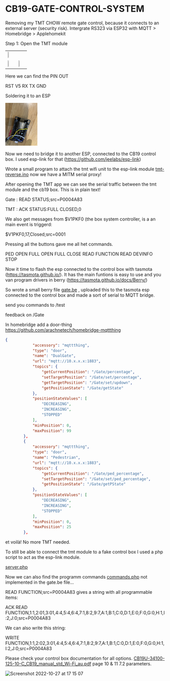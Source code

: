 # CB19-GATE-CONTROL-SYSTEM

Removing my TMT CHOW remote gate control, because it connects to an external server (security risk). Intergrate RS323 via ESP32 with MQTT > Homebridge > Applehomekit

Step 1:
Open the TMT module

<table>
<tr><td>
<img src="https://user-images.githubusercontent.com/14312145/198314056-47c4af81-4ce5-4bf7-b1a2-107f2e96255c.png" width=40% height=40%>

</td></tr>
<tr><td>
<img src="https://github.com/RPJacobs/CB19-GATE-CONTROL-SYSTEM/blob/main/img/tmt1.jpg?raw=true" width=20% height=20%>
</td><td>
<img src="https://github.com/RPJacobs/CB19-GATE-CONTROL-SYSTEM/blob/main/img/tmt2.jpg?raw=true" width=20% height=20%>
</td></tr>
</table>

Here we can find the PIN OUT

RST
V5
RX
TX
GND

Soldering it to an ESP

<img src="https://github.com/RPJacobs/CB19-GATE-CONTROL-SYSTEM/blob/main/img/esp.jpg?raw=true" width=20% height=20%>

Now we need to bridge it to another ESP, connected to the CB19 control box. I used esp-link for that (https://github.com/jeelabs/esp-link)

Wrote a small program to attach the tmt wifi unit to the esp-link module [tmt-reverse.ino](tmt-reverse.ino) now we have a MITM serial proxy!

After opening the TMT app we can see the serial traffic between the tmt module and the cb19 box. This is in plain text!

Gate  : READ STATUS;src=P0004A83

TMT   : ACK STATUS:FULL CLOSED,0

We also get messages from $V1PKF0 (the box system controller, is a an main event is triggerd:

$V1PKF0,17,Closed;src=0001

Pressing all the buttons gave me all het commands.

PED OPEN
FULL OPEN
FULL CLOSE
READ FUNCTION
READ DEVINFO
STOP

Now it time to flash the esp connected to the control box with tasmota (https://tasmota.github.io/). It has the main funtions is easy to use and you van program drivers in berry (https://tasmota.github.io/docs/Berry/)

So wrote a small berry file [gate.be](gate.be) , uploaded this to the tasmota esp connected to the control box and made a sort of serial to MQTT bridge.

send you commands to /test

feedback on /Gate

In homebridge add a door-thing
https://github.com/arachnetech/homebridge-mqttthing


```json
{
            "accessory": "mqttthing",
            "type": "door",
            "name": "DualGate",
            "url": "mqtt://10.x.x.x:1883",
            "topics": {
                "getCurrentPosition": "/Gate/percentage",
                "setTargetPosition": "/Gate/set/percentage",
                "getTargetPosition": "/Gate/set/updown",
                "getPositionState": "/Gate/getState"
            },
            "positionStateValues": [
                "DECREASING",
                "INCREASING",
                "STOPPED"
            ],
            "minPosition": 0,
            "maxPosition": 99
        },
        {
            "accessory": "mqttthing",
            "type": "door",
            "name": "Pedestrian",
            "url": "mqtt://10.x.x.x:1883",
            "topics": {
                "getCurrentPosition": "/Gate/ped_percentage",
                "setTargetPosition": "/Gate/set/ped_percentage",
                "getPositionState": "/Gate/getPState"
            },
            "positionStateValues": [
                "DECREASING",
                "INCREASING",
                "STOPPED"
            ],
            "minPosition": 0,
            "maxPosition": 25
        },

```

et voilà! No more TMT needed.

To still be able to connect the tmt module to a fake control box I used a php script to act as the esp-link module.

[server.php](server.php)

Now we can also find the programm commands [commands.php](commands.php) not implemented in the gate.be file...

READ FUNCTION;src=P0004A83 gives a string with all programmable items:

ACK READ FUNCTION,1:1,2:01,3:01,4:4,5:4,6:4,7:1,8:2,9:7,A:1,B:1,C:0,D:1,E:0,F:0,G:0,H:1,I:2,J:0;src=P0004A83

We can also write this string:

WRITE FUNCTION,1:1,2:02,3:01,4:4,5:4,6:4,7:1,8:2,9:7,A:1,B:1,C:0,D:1,E:0,F:0,G:0,H:1,I:2,J:0;src=P0004A83

Please check your control box documentation for all options. [CB19U-34100-125-10-C_CB19_manual_std_Wi-Fi_au.pdf](CB19U-34100-125-10-C_CB19_manual_std_Wi-Fi_au.pdf) page 10 & 11 7.2 parameters.

<img width="901" alt="Screenshot 2022-10-27 at 17 15 07" src="https://user-images.githubusercontent.com/14312145/198329367-f20a2907-8d3f-4c4d-8f33-9ec19f592087.png">










